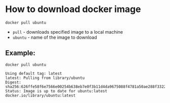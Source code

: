 # How to download docker image

```docker
docker pull ubuntu
```

- `pull` - downloads specified image to a local machine
- `ubuntu` - name of the image to download

## Example: 
```docker
docker pull ubuntu
```
```
Using default tag: latest
latest: Pulling from library/ubuntu
Digest: sha256:626ffe58f6e7566e00254b638eb7e0f3b11d4da9675088f4781a50ae288f3322
Status: Image is up to date for ubuntu:latest
docker.io/library/ubuntu:latest
```
